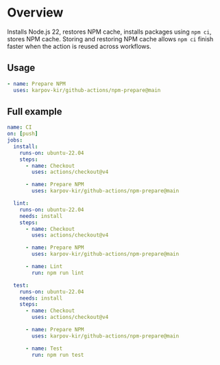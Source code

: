 # Overview

Installs Node.js 22, restores NPM cache, installs packages using `npm ci`, stores NPM cache. Storing and restoring NPM cache allows `npm ci` finish faster when the action is reused across workflows.

## Usage

```yml
- name: Prepare NPM
  uses: karpov-kir/github-actions/npm-prepare@main
```

## Full example

```yml
name: CI
on: [push]
jobs:
  install:
    runs-on: ubuntu-22.04
    steps:
      - name: Checkout
        uses: actions/checkout@v4

      - name: Prepare NPM
        uses: karpov-kir/github-actions/npm-prepare@main

  lint:
    runs-on: ubuntu-22.04
    needs: install
    steps:
      - name: Checkout
        uses: actions/checkout@v4

      - name: Prepare NPM
        uses: karpov-kir/github-actions/npm-prepare@main

      - name: Lint
        run: npm run lint

  test:
    runs-on: ubuntu-22.04
    needs: install
    steps:
      - name: Checkout
        uses: actions/checkout@v4

      - name: Prepare NPM
        uses: karpov-kir/github-actions/npm-prepare@main

      - name: Test
        run: npm run test
```
